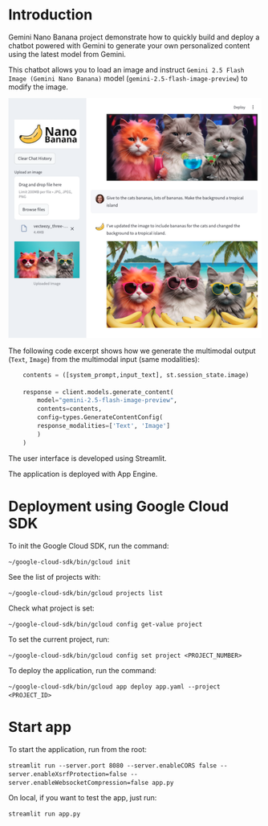 # Introduction  

Gemini Nano Banana project demonstrate how to quickly build and deploy a chatbot powered with Gemini to generate your own personalized content using the latest
model from Gemini.  

This chatbot allows you to load an image and instruct `Gemini 2.5 Flash Image (Gemini Nano Banana)` model (`gemini-2.5-flash-image-preview`) to modify the image.

![](images/nano_banana_chatbot.png)

The following code excerpt shows how we generate the multimodal output (`Text`, `Image`) from the multimodal input (same modalities):

```Python
    contents = ([system_prompt,input_text], st.session_state.image)
    
    response = client.models.generate_content(
        model="gemini-2.5-flash-image-preview",
        contents=contents,
        config=types.GenerateContentConfig(
        response_modalities=['Text', 'Image']
        )
    )
```

The user interface is developed using Streamlit.  



The application is deployed with App Engine.


# Deployment using Google Cloud SDK


To init the Google Cloud SDK, run the command:

```~/google-cloud-sdk/bin/gcloud init```

See the list of projects with:

```~/google-cloud-sdk/bin/gcloud projects list```

Check what project is set:

```~/google-cloud-sdk/bin/gcloud config get-value project```


To set the current project, run:

```~/google-cloud-sdk/bin/gcloud config set project <PROJECT_NUMBER>```


To deploy  the application, run the command:

```~/google-cloud-sdk/bin/gcloud app deploy app.yaml --project <PROJECT_ID>```

# Start app

To start the application, run from the root:

```streamlit run --server.port 8080 --server.enableCORS false --server.enableXsrfProtection=false --server.enableWebsocketCompression=false app.py```

On local, if you want to test the app, just run:

```streamlit run app.py```